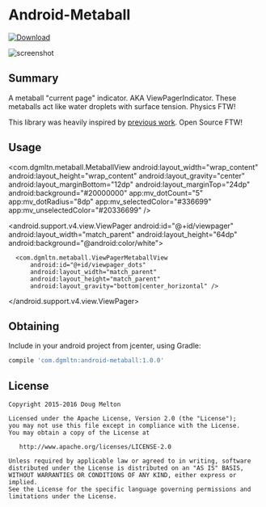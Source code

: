 Android-Metaball
================

[ ![Download](https://api.bintray.com/packages/dgmltn/maven/android-metaball/images/download.svg) ](https://bintray.com/dgmltn/maven/android-metaball/_latestVersion)

![screenshot](https://raw.github.com/dgmltn/Android-Metaball/master/art/screenshot.png)

## Summary

A metaball "current page" indicator. AKA ViewPagerIndicator. These metaballs act like water droplets with surface tension. Physics FTW!

This library was heavily inspired by [previous work](https://raw.githubusercontent.com/dodola/MetaballLoading/master/app/src/main/java/com/dodola/animview/MetaballView.java). Open Source FTW!

## Usage

  <!-- As a standalone view with custom options -->
  <com.dgmltn.metaball.MetaballView
      android:layout_width="wrap_content"
      android:layout_height="wrap_content"
      android:layout_gravity="center"
      android:layout_marginBottom="12dp"
      android:layout_marginTop="24dp"
      android:background="#20000000"
      app:mv_dotCount="5"
      app:mv_dotRadius="8dp"
      app:mv_selectedColor="#336699"
      app:mv_unselectedColor="#20336699" />

  <!-- As a ViewPager.DecorView -->
  <android.support.v4.view.ViewPager
      android:id="@+id/viewpager"
      android:layout_width="match_parent"
      android:layout_height="64dp"
      android:background="@android:color/white">

      <com.dgmltn.metaball.ViewPagerMetaballView
          android:id="@+id/viewpager_dots"
          android:layout_width="match_parent"
          android:layout_height="match_parent"
          android:layout_gravity="bottom|center_horizontal" />

  </android.support.v4.view.ViewPager>

## Obtaining

Include in your android project from jcenter, using Gradle:
```groovy
compile 'com.dgmltn:android-metaball:1.0.0'
```

## License

    Copyright 2015-2016 Doug Melton

    Licensed under the Apache License, Version 2.0 (the "License");
    you may not use this file except in compliance with the License.
    You may obtain a copy of the License at

       http://www.apache.org/licenses/LICENSE-2.0

    Unless required by applicable law or agreed to in writing, software
    distributed under the License is distributed on an "AS IS" BASIS,
    WITHOUT WARRANTIES OR CONDITIONS OF ANY KIND, either express or implied.
    See the License for the specific language governing permissions and
    limitations under the License.
